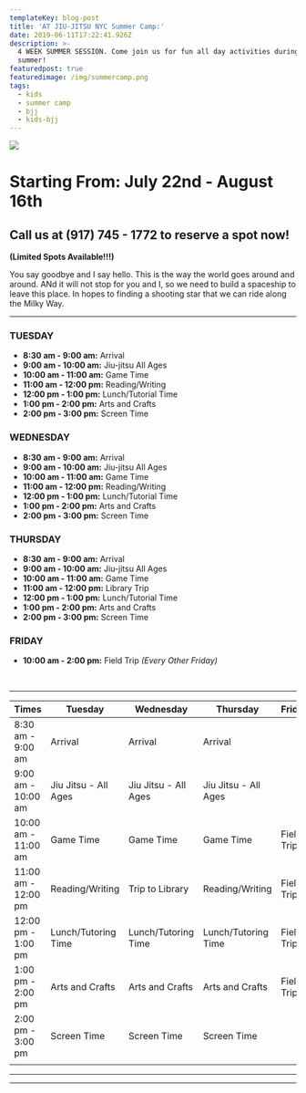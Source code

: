 ```yaml
---
templateKey: blog-post
title: 'AT JIU-JITSU NYC Summer Camp:'
date: 2019-06-11T17:22:41.926Z
description: >-
  4 WEEK SUMMER SESSION. Come join us for fun all day activities during the
  summer!
featuredpost: true
featuredimage: /img/summercamp.png
tags:
  - kids
  - summer camp
  - bjj
  - kids-bjj
---
```

![](/img/summercamp.png)

# Starting From: July 22nd - August 16th

## Call us at (917) 745 - 1772 to reserve a spot now!

**(Limited Spots Available!!!)**


You say goodbye and I say hello. This is the way the world goes around and around. ANd it will not stop for you and I, so we need to build a spaceship to leave this place. In hopes to finding a shooting star that we can ride along the Milky Way.



- - -




### TUESDAY


* **8:30 am - 9:00 am:** Arrival
* **9:00 am - 10:00 am:** Jiu-jitsu All Ages
* **10:00 am - 11:00 am:** Game Time
* **11:00 am - 12:00 pm:** Reading/Writing
* **12:00 pm - 1:00 pm:** Lunch/Tutorial Time
* **1:00 pm - 2:00 pm:** Arts and Crafts
* **2:00 pm - 3:00 pm:** Screen Time

### WEDNESDAY

* **8:30 am - 9:00 am:** Arrival
* **9:00 am - 10:00 am:** Jiu-jitsu All Ages
* **10:00 am - 11:00 am:** Game Time
* **11:00 am - 12:00 pm:** Reading/Writing
* **12:00 pm - 1:00 pm:** Lunch/Tutorial Time
* **1:00 pm - 2:00 pm:** Arts and Crafts
* **2:00 pm - 3:00 pm:** Screen Time

### THURSDAY

* **8:30 am - 9:00 am:** Arrival
* **9:00 am - 10:00 am:** Jiu-jitsu All Ages
* **10:00 am - 11:00 am:** Game Time
* **11:00 am - 12:00 pm:** Library Trip
* **12:00 pm - 1:00 pm:** Lunch/Tutorial Time
* **1:00 pm - 2:00 pm:** Arts and Crafts
* **2:00 pm - 3:00 pm:** Screen Time

### FRIDAY


* **10:00 am - 2:00 pm:** Field Trip _(Every Other Friday)_



<br>




- - -

| Times               | Tuesday              | Wednesday            | Thursday             | Friday      |
| ------------------- | -------------------- | -------------------- | -------------------- | ----------- |
| 8:30 am - 9:00 am   | Arrival              | Arrival              | Arrival              |             |
| 9:00 am - 10:00 am  | Jiu Jitsu - All Ages | Jiu Jitsu - All Ages | Jiu Jitsu - All Ages |             |
| 10:00 am - 11:00 am | Game Time            | Game Time            | Game Time            | Field Trip* |
| 11:00 am - 12:00 pm | Reading/Writing      | Trip to Library      | Reading/Writing      | Field Trip* |
| 12:00 pm - 1:00 pm  | Lunch/Tutoring Time  | Lunch/Tutoring Time  | Lunch/Tutoring Time  | Field Trip* |
| 1:00 pm - 2:00 pm   | Arts and Crafts      | Arts and Crafts      | Arts and Crafts      | Field Trip* |
| 2:00 pm - 3:00 pm   | Screen Time          | Screen Time          | Screen Time          |             |
|                     |                      |                      |                      |             |

- - -

- - -
